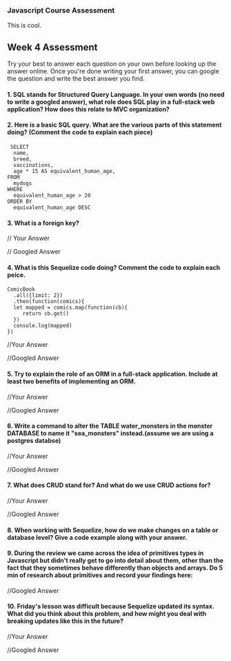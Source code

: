 ### Javascript Course Assessment
This is cool.

## Week 4 Assessment

Try your best to answer each question on your own before looking up the answer online. Once you're done writing your first answer, you can google the question and write the best answer you find.

#### 1. SQL stands for Structured Query Language. In your own words (no need to write a googled answer), what role does SQL play in a full-stack web application? How does this relate to MVC organization?



#### 2. Here is a basic SQL query. What are the various parts of this statement doing? (Comment the code to explain each piece)

     SELECT
      name,
      breed,
      vaccinations,
      age * 15 AS equivalent_human_age,
    FROM
      mydogs
    WHERE
      equivalent_human_age > 20
    ORDER BY
      equivalent_human_age DESC



#### 3. What is a foreign key?

// Your Answer


// Googled Answer


#### 4. What is this Sequelize code doing? Comment the code to explain each peice.

    ComicBook
      .all({limit: 2})
      .then(function(comics){
      let mapped = comics.map(function(cb){
         return cb.get()
      })
      console.log(mapped)
    })


 //Your Answer


 //Googled Answer


#### 5. Try to explain the role of an ORM in a full-stack application. Include at least two benefits of implementing an ORM.

//Your Answer


 //Googled Answer

#### 6. Write a command to alter the TABLE water_monsters in the monster DATABASE to name it "sea_monsters" instead.(assume we are using a postgres databse)

 //Your Answer


 //Googled Answer


 #### 7. What does CRUD stand for? And what do we use CRUD actions for?

 //Your Answer


 //Googled Answer


 #### 8. When working with Sequelize, how do we make changes on a table or database level? Give a code example along with your answer.


 #### 9. During the review we came across the idea of primitives types in Javascript but didn't really get to go into detail about them, other than the fact that they sometimes behave differently than objects and arrays. Do 5 min of research about primitives and record your findings here:

 //Googled Answer


#### 10. Friday's lesson was difficult because Sequelize updated its syntax. What did you think about this problem, and how might you deal with breaking updates like this in the future?


 //Your Answer


 //Googled Answer
